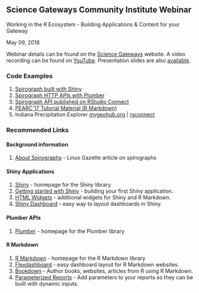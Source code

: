 ## Science Gateways Community Institute Webinar

Working in the R Ecosystem - Building Applications & Content for your Gateway

May 09, 2018

Webinar details can be found on the [Science Gateways](https://sciencegateways.org/-/rstudio-open-source-solutions-for-gateways) website. A video recording can be found on [YouTube](https://www.youtube.com/watch?v=8_N_EnXPv8k). Presentation slides are also [available](https://drive.google.com/drive/folders/1kZR3sU8917nYeFUrX3wgbcU7byxeUMVs?usp=sharing).


### Code Examples
1. [Spirograph built with Shiny](https://github.com/dskard/spiro-shiny)
2. [Spirograph HTTP APIs with Plumber](https://github.com/dskard/spiro-plumber)
3. [Spirograph API published on RStudio Connect](https://beta.rstudioconnect.com/connect/#/apps/3533)
4. [PEARC'17 Tutorial Material (R Markdown)](https://github.com/dskard/pearc2017)
5. Indiana Precipitation Explorer [mygeohub.org](https://mygeohub.org/tools/incip) | [rsconnect](https://beta.rstudioconnect.com/connect/#/apps/3534)


### Recommended Links

#### Background information
1. [About Spirographs](https://linuxgazette.net/133/luana.html) - Linux Gazette article on spirographs


#### Shiny Applications
1. [Shiny](https://shiny.rstudio.com) - homepage for the Shiny library
2. [Getting started with Shiny](https://shiny.rstudio.com/articles/basics.html) - building your first Shiny application.
3. [HTML Widgets](https://htmlwidgets.org) - additional widgets for Shiny and R Markdown.
4. [Shiny Dashboard](https://rstudio.github.io/shinydashboard) - easy way to layout dashboards in Shiny.


#### Plumber APIs
1. [Plumber](https://www.rplumber.io) - homepage for the Plumber library

#### R Markdown
1. [R Markdown](https://rmarkdown.rstudio.com) - homepage for the R Markdown library
2. [Flexdashboard](https://rmarkdown.rstudio.com/flexdashboard) - easy dashboard layout for R Markdown websites.
3. [Bookdown](https://bookdown.org) - Author books, websites, articles from R using R Markdown.
4. [Parameterized Reports](https://rmarkdown.rstudio.com/developer_parameterized_reports.html) - Add parameters to your reports so they can be built with dynamic inputs.
